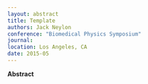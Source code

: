 ```yaml
---
layout: abstract
title: Template
authors: Jack Neylon
conference: "Biomedical Physics Symposium"
journal:
location: Los Angeles, CA
date: 2015-05
---
```

**Abstract**
